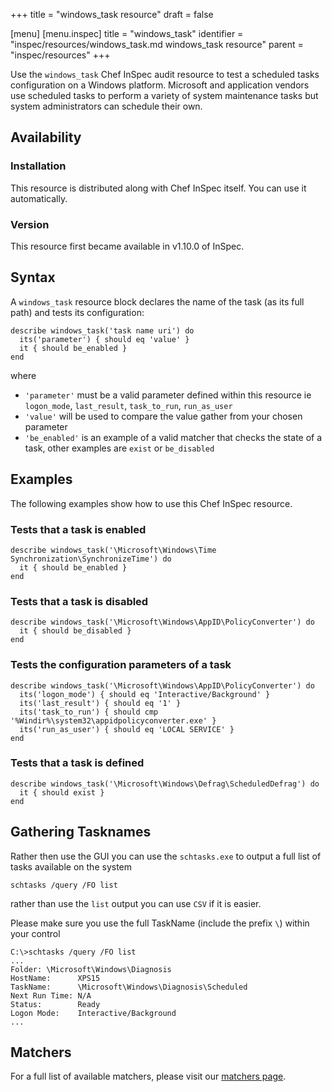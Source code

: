 +++
title = "windows_task resource"
draft = false

[menu]
  [menu.inspec]
    title = "windows_task"
    identifier = "inspec/resources/windows_task.md windows_task resource"
    parent = "inspec/resources"
+++


Use the `windows_task` Chef InSpec audit resource to test a scheduled tasks configuration on a Windows platform.
Microsoft and application vendors use scheduled tasks to perform a variety of system maintenance tasks but system administrators can schedule their own.


## Availability

### Installation

This resource is distributed along with Chef InSpec itself. You can use it automatically.

### Version

This resource first became available in v1.10.0 of InSpec.

## Syntax

A `windows_task` resource block declares the name of the task (as its full path) and tests its configuration:

    describe windows_task('task name uri') do
      its('parameter') { should eq 'value' }
      it { should be_enabled }
    end

where

* `'parameter'` must be a valid parameter defined within this resource  ie `logon_mode`, `last_result`, `task_to_run`, `run_as_user`
* `'value'` will be used to compare the value gather from your chosen parameter
* `'be_enabled'` is an example of a valid matcher that checks the state of a task, other examples are `exist` or `be_disabled`


## Examples

The following examples show how to use this Chef InSpec resource.

### Tests that a task is enabled

    describe windows_task('\Microsoft\Windows\Time Synchronization\SynchronizeTime') do
      it { should be_enabled }
    end

### Tests that a task is disabled

    describe windows_task('\Microsoft\Windows\AppID\PolicyConverter') do
      it { should be_disabled }
    end

### Tests the configuration parameters of a task

    describe windows_task('\Microsoft\Windows\AppID\PolicyConverter') do
      its('logon_mode') { should eq 'Interactive/Background' }
      its('last_result') { should eq '1' }
      its('task_to_run') { should cmp '%Windir%\system32\appidpolicyconverter.exe' }
      its('run_as_user') { should eq 'LOCAL SERVICE' }
    end

### Tests that a task is defined

    describe windows_task('\Microsoft\Windows\Defrag\ScheduledDefrag') do
      it { should exist }
    end

## Gathering Tasknames

Rather then use the GUI you can use the `schtasks.exe` to output a full list of tasks available on the system

`schtasks /query /FO list`

rather than use the `list` output you can use `CSV` if it is easier.

Please make sure you use the full TaskName (include the prefix `\`) within your control

    C:\>schtasks /query /FO list
    ...
    Folder: \Microsoft\Windows\Diagnosis
    HostName:      XPS15
    TaskName:      \Microsoft\Windows\Diagnosis\Scheduled
    Next Run Time: N/A
    Status:        Ready
    Logon Mode:    Interactive/Background
    ...


## Matchers

For a full list of available matchers, please visit our [matchers page](https://www.inspec.io/docs/reference/matchers/).
